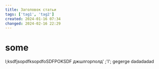 ```yaml
---
title: Заголовок статьи
tags: ['tag1', 'tag2']
created: 2024-01-16 07:34
changed: 2024-02-16 22:29
---
```

# some
l;ksdfjsopdfksopdfoSDFPOKSDF
джшлгорполд'
;'l';
gegerge
dadadadad

